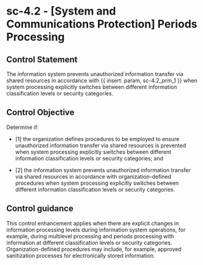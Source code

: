 # sc-4.2 - \[System and Communications Protection\] Periods Processing

## Control Statement

The information system prevents unauthorized information transfer via shared resources in accordance with {{ insert: param, sc-4.2_prm_1 }} when system processing explicitly switches between different information classification levels or security categories.

## Control Objective

Determine if:

- \[1\] the organization defines procedures to be employed to ensure unauthorized information transfer via shared resources is prevented when system processing explicitly switches between different information classification levels or security categories; and

- \[2\] the information system prevents unauthorized information transfer via shared resources in accordance with organization-defined procedures when system processing explicitly switches between different information classification levels or security categories.

## Control guidance

This control enhancement applies when there are explicit changes in information processing levels during information system operations, for example, during multilevel processing and periods processing with information at different classification levels or security categories. Organization-defined procedures may include, for example, approved sanitization processes for electronically stored information.
